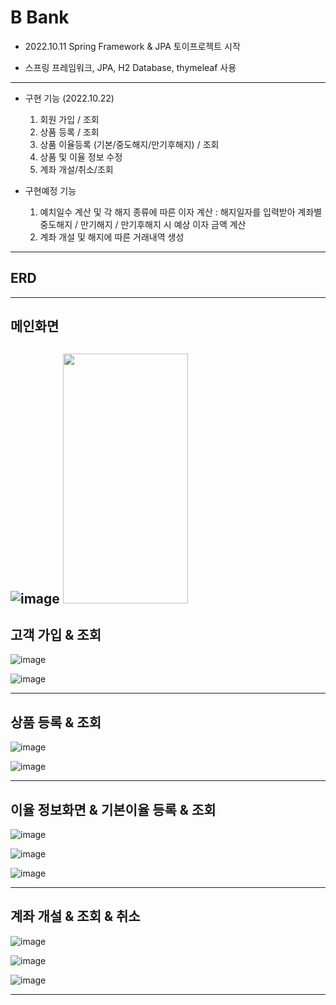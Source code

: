# B Bank
  
  * 2022.10.11 Spring Framework & JPA 토이프로젝트 시작
  - 스프링 프레임워크, JPA, H2 Database, thymeleaf 사용
---
  
  - 구현 기능 (2022.10.22)  
    1. 회원 가입 / 조회
    2. 상품 등록 / 조회
    3. 상품 이율등록 (기본/중도해지/만기후해지) / 조회
    4. 상품 및 이율 정보 수정
    5. 계좌 개설/취소/조회
   
  - 구현예정 기능
    1. 예치일수 계산 및 각 해지 종류에 따른 이자 계산 : 해지일자를 입력받아 계좌별 중도해지 / 만기해지 / 만기후해지 시 예상 이자 금액 계산
    2. 계좌 개설 및 해지에 따른 거래내역 생성
    
 ---
## ERD
 
 
 ---
 
## 메인화면
![image](https://user-images.githubusercontent.com/108581627/197326905-888e852b-0a93-4fe3-9641-28f47ca631f8.png)
<img src="https://user-images.githubusercontent.com/108581627/197326905-888e852b-0a93-4fe3-9641-28f47ca631f8.png" width="200" height="400"/>
---
## 고객 가입 & 조회
![image](https://user-images.githubusercontent.com/108581627/197326915-0f228543-462d-4e70-9985-269ab2f51874.png)

![image](https://user-images.githubusercontent.com/108581627/197326919-60010059-640f-4cf4-9904-95784a9cc509.png)

---
## 상품 등록 & 조회
![image](https://user-images.githubusercontent.com/108581627/197326935-6a060857-d60d-4eea-a8dc-4c5ceaf64e3e.png)

![image](https://user-images.githubusercontent.com/108581627/197326942-2df16ef1-0f52-43c0-814c-cfca4d3b92f8.png)

---
## 이율 정보화면 & 기본이율 등록 & 조회
![image](https://user-images.githubusercontent.com/108581627/197326946-97d02417-cf08-47cf-a03d-055892266073.png)

![image](https://user-images.githubusercontent.com/108581627/197326952-e3d8d501-4e98-46dc-8c00-7d3309edcd27.png)

![image](https://user-images.githubusercontent.com/108581627/197326970-2f7a5e6a-ba96-44a7-b4cc-8a2410a32323.png)

---
## 계좌 개설 & 조회 & 취소
![image](https://user-images.githubusercontent.com/108581627/197326986-069b3237-a4f9-4d39-b04d-8834e01355a2.png)

![image](https://user-images.githubusercontent.com/108581627/197326998-c5a22dc2-9ce9-49b3-a98d-950bf88e4f90.png)

![image](https://user-images.githubusercontent.com/108581627/197327102-eacad6ac-0dab-4ecf-b50a-755fdbf671c3.png)

---

